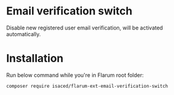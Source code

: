 # Email verification switch
Disable new registered user email verification, will be activated automatically.

# Installation

Run below command while you're in Flarum root folder:

```
composer require isaced/flarum-ext-email-verification-switch
```
